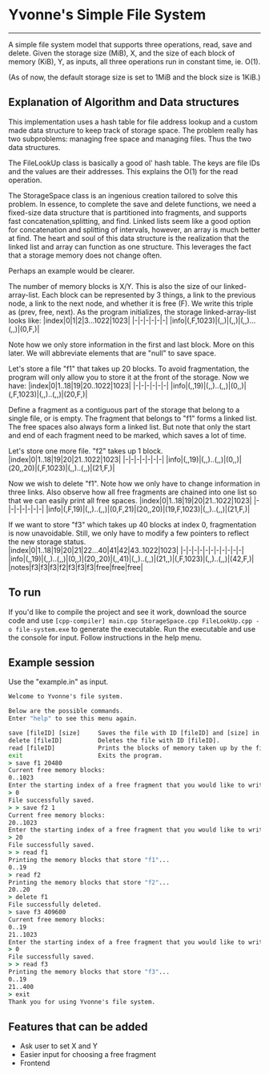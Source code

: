 # Yvonne's Simple File System
---
A simple file system model that supports three operations, read, save and delete.
Given the storage size (MiB), X, and the size of each block of memory (KiB), Y, as inputs, all three operations run in constant time, ie. O(1).  

(As of now, the default storage size is set to 1MiB and the block size is 1KiB.)  

## Explanation of Algorithm and Data structures
This implementation uses a hash table for file address lookup and a custom made data structure to keep track of storage space. The problem really has two subproblems: managing free space and managing files. Thus the two data structures.  

The FileLookUp class is basically a good ol' hash table. The keys are file IDs and the values are their addresses. This explains the O(1) for the read operation.  

The StorageSpace class is an ingenious creation tailored to solve this problem. In essence, to complete the save and delete functions, we need a fixed-size data structure that is partitioned into fragments, and supports fast concatenation,splitting, and find. Linked lists seem like a good option for concatenation and splitting of intervals, however, an array is much better at find. The heart and soul of this data structure is the realization that the linked list and array can function as one structure. This leverages the fact that a storage memory does not change often.  

Perhaps an example would be clearer. 

The number of memory blocks is X/Y. This is also the size of our linked-array-list. Each block can be represented by 3 things, a link to the previous node, a link to the next node, and whether it is free (F). We write this triple as (prev, free, next). As the program initializes, the storage linked-array-list looks like:
|index|0|1|2|3...1022|1023|
|-|-|-|-|-|-|
|info|(,F,1023)|(,,)|(,,)|(,,)...(,,)|(0,F,)|

Note how we only store information in the first and last block. More on this later. We will abbreviate elements that are "null" to save space.  

Let's store a file "f1" that takes up 20 blocks. To avoid fragmentation, the program will only allow you to store it at the front of the storage. Now we have:
|index|0|1..18|19|20..1022|1023|
|-|-|-|-|-|-|
|info|(,,19)|(,,)..(,,)|(0,,)|(,F,1023)|(,,)..(,,)|(20,F,)|

Define a fragment as a contiguous part of the storage that belong
to a single file, or is empty. The fragment that belongs to "f1" forms a linked list. The free spaces also always form a linked list. But note that only the start and end of each fragment need to be marked, which saves a lot of time.

Let's store one more file. "f2" takes up 1 block.
|index|0|1..18|19|20|21..1022|1023|
|-|-|-|-|-|-|-|
|info|(,,19)|(,,)..(,,)|(0,,)|(20,,20)|(,F,1023)|(,,)..(,,)|(21,F,)|

Now we wish to delete "f1". Note how we only have to change information in three links. Also observe how all free fragments are chained into one list so that we can easily print all free spaces.
|index|0|1..18|19|20|21..1022|1023|
|-|-|-|-|-|-|-|
|info|(,F,19)|(,,)..(,,)|(0,F,21)|(20,,20)|(19,F,1023)|(,,)..(,,)|(21,F,)|

If we want to store "f3" which takes up 40 blocks at index 0, fragmentation is now unavoidable. Still, we only have to modify a few pointers to reflect the new storage status.  
|index|0|1..18|19|20|21|22...40|41|42|43..1022|1023|
|-|-|-|-|-|-|-|-|-|-|-|
|info|(,,19)|(,,)..(,,)|(0,,)|(20,,20)|(,,41)|(,,)..(,,)|(21,,)|(,F,1023)|(,,)..(,,)|(42,F,)|
|notes|f3|f3|f3|f2|f3|f3|f3|free|free|free|

## To run
If you'd like to compile the project and see it work, download the source code and use `[cpp-compiler] main.cpp StorageSpace.cpp FileLookUp.cpp -o file-system.exe` to generate the executable.
Run the executable and use the console for input. Follow instructions in the help menu.

## Example session
Use the "example.in" as input.
```cmd
Welcome to Yvonne's file system.

Below are the possible commands.
Enter "help" to see this menu again.

save [fileID] [size]     Saves the file with ID [fileID] and [size] in bytes in the file system.
delete [fileID]          Deletes the file with ID [fileID].
read [fileID]            Prints the blocks of memory taken up by the file with ID [fileID].
exit                     Exits the program.
> save f1 20480
Current free memory blocks:
0..1023
Enter the starting index of a free fragment that you would like to write to (eg. 27 for 27..45):
> 0
File successfully saved.
> > save f2 1
Current free memory blocks:
20..1023
Enter the starting index of a free fragment that you would like to write to (eg. 27 for 27..45):
> 20
File successfully saved.
> > read f1
Printing the memory blocks that store "f1"...
0..19
> read f2
Printing the memory blocks that store "f2"...
20..20
> delete f1
File successfully deleted.
> save f3 409600
Current free memory blocks:
0..19
21..1023
Enter the starting index of a free fragment that you would like to write to (eg. 27 for 27..45):
> 0
File successfully saved.
> > read f3
Printing the memory blocks that store "f3"...
0..19
21..400
> exit
Thank you for using Yvonne's file system.
```

## Features that can be added
- Ask user to set X and Y
- Easier input for choosing a free fragment
- Frontend
